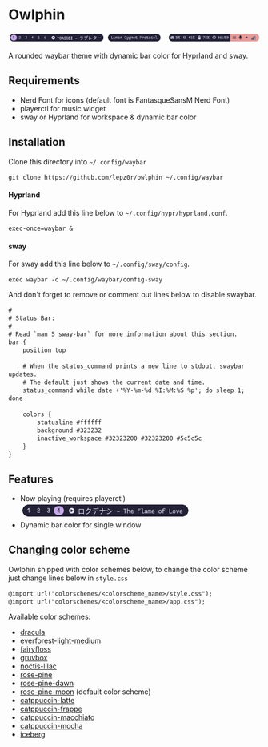 # Owlphin

![preview](./images/preview.png)

A rounded waybar theme with dynamic bar color for Hyprland and sway.

## Requirements
- Nerd Font for icons (default font is FantasqueSansM Nerd Font)
- playerctl for music widget
- sway or Hyprland for workspace & dynamic bar color

## Installation

Clone this directory into `~/.config/waybar`

```
git clone https://github.com/lepz0r/owlphin ~/.config/waybar
```

#### Hyprland
For Hyprland add this line below to `~/.config/hypr/hyprland.conf`.
```
exec-once=waybar &
```

#### sway
For sway add this line below to `~/.config/sway/config`.
```
exec waybar -c ~/.config/waybar/config-sway
```
And don't forget to remove or comment out lines below to disable swaybar.
```
#
# Status Bar:
#
# Read `man 5 sway-bar` for more information about this section.
bar {
    position top

    # When the status_command prints a new line to stdout, swaybar updates.
    # The default just shows the current date and time.
    status_command while date +'%Y-%m-%d %I:%M:%S %p'; do sleep 1; done

    colors {
        statusline #ffffff
        background #323232
        inactive_workspace #32323200 #32323200 #5c5c5c
    }
}

```

## Features

- Now playing (requires playerctl)\
![mpris](./images/mpris.png)
- Dynamic bar color for single window

## Changing color scheme
Owlphin shipped with color schemes below, to change the color scheme just change lines below in `style.css`
```
@import url("colorschemes/<colorscheme_name>/style.css");
@import url("colorschemes/<colorscheme_name>/app.css");
```

Available color schemes:
- [dracula](https://draculatheme.com/)
- [everforest-light-medium](https://github.com/sainnhe/everforest)
- [fairyfloss](https://sailorhg.github.io/fairyfloss/)
- [gruvbox](https://github.com/morhetz/gruvbox)
- [noctis-lilac](https://github.com/liviuschera/noctis)
- [rose-pine](https://rosepinetheme.com/)
- [rose-pine-dawn](https://rosepinetheme.com/)
- [rose-pine-moon](https://rosepinetheme.com/) (default color scheme)
- [catppuccin-latte](https://github.com/catppuccin)
- [catppuccin-frappe](https://github.com/catppuccin)
- [catppuccin-macchiato](https://github.com/catppuccin)
- [catppuccin-mocha](https://github.com/catppuccin)
- [iceberg](https://cocopon.github.io/iceberg.vim/)

